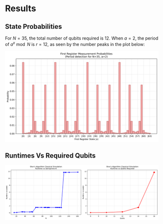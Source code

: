 # Results

## State Probabilities

For $N=35$, the total number of qubits required is $12$.
When $a=2$, the period of $a^x \bmod N$ is $r=12$, as seen by the number peaks in the plot below:

![N=35, a=2](images/first_register_probabilities_N=35_a=2.png)

## Runtimes Vs Required Qubits

![Runtimes](images/runtime_vs_qubit_sparse_True_repeats_3.png)
